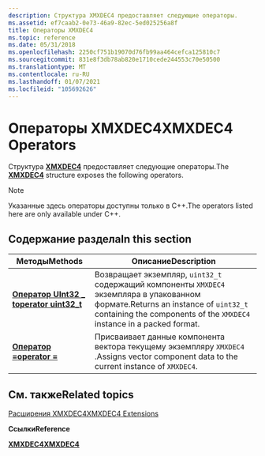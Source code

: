 ```yaml
---
description: Структура XMXDEC4 предоставляет следующие операторы.
ms.assetid: ef7caab2-0e73-46a9-82ec-5ed025256a8f
title: Операторы XMXDEC4
ms.topic: reference
ms.date: 05/31/2018
ms.openlocfilehash: 2250cf751b19070d76fb99aa464cefca125810c7
ms.sourcegitcommit: 831e8f3db78ab820e1710cede244553c70e50500
ms.translationtype: MT
ms.contentlocale: ru-RU
ms.lasthandoff: 01/07/2021
ms.locfileid: "105692626"
---
```

# <a name="xmxdec4-operators"></a><span data-ttu-id="c79f0-103">Операторы XMXDEC4</span><span class="sxs-lookup"><span data-stu-id="c79f0-103">XMXDEC4 Operators</span></span>

<span data-ttu-id="c79f0-104">Структура [**XMXDEC4**](/windows/win32/api/directxpackedvector/ns-directxpackedvector-xmxdec4) предоставляет следующие операторы.</span><span class="sxs-lookup"><span data-stu-id="c79f0-104">The [**XMXDEC4**](/windows/win32/api/directxpackedvector/ns-directxpackedvector-xmxdec4) structure exposes the following operators.</span></span>

> [!Note]  
> <span data-ttu-id="c79f0-105">Указанные здесь операторы доступны только в C++.</span><span class="sxs-lookup"><span data-stu-id="c79f0-105">The operators listed here are only available under C++.</span></span>

 

## <a name="in-this-section"></a><span data-ttu-id="c79f0-106">Содержание раздела</span><span class="sxs-lookup"><span data-stu-id="c79f0-106">In this section</span></span>



| <span data-ttu-id="c79f0-107">Методы</span><span class="sxs-lookup"><span data-stu-id="c79f0-107">Methods</span></span>                                                            | <span data-ttu-id="c79f0-108">Описание</span><span class="sxs-lookup"><span data-stu-id="c79f0-108">Description</span></span>                                                                                                           |
|--------------------------------------------------------------------|-----------------------------------------------------------------------------------------------------------------------|
| [<span data-ttu-id="c79f0-109">**Оператор UInt32 \_ t**</span><span class="sxs-lookup"><span data-stu-id="c79f0-109">**operator uint32\_t**</span></span>](/windows/win32/api/directxpackedvector/nf-directxpackedvector-xmxdec4-operatoruint32_t)<br/> | <span data-ttu-id="c79f0-110">Возвращает экземпляр, `uint32_t` содержащий компоненты `XMXDEC4` экземпляра в упакованном формате.</span><span class="sxs-lookup"><span data-stu-id="c79f0-110">Returns an instance of `uint32_t` containing the components of the `XMXDEC4` instance in a packed format.</span></span> <br/> |
| [<span data-ttu-id="c79f0-111">**Оператор =**</span><span class="sxs-lookup"><span data-stu-id="c79f0-111">**operator =**</span></span>](xmxdec4-operator-eq.md)<br/>               | <span data-ttu-id="c79f0-112">Присваивает данные компонента вектора текущему экземпляру `XMXDEC4` .</span><span class="sxs-lookup"><span data-stu-id="c79f0-112">Assigns vector component data to the current instance of `XMXDEC4`.</span></span> <br/>                                       |



 

## <a name="related-topics"></a><span data-ttu-id="c79f0-113">См. также</span><span class="sxs-lookup"><span data-stu-id="c79f0-113">Related topics</span></span>

<dl> <dt>

[<span data-ttu-id="c79f0-114">Расширения XMXDEC4</span><span class="sxs-lookup"><span data-stu-id="c79f0-114">XMXDEC4 Extensions</span></span>](ovw-xmxdec4-extensions.md)
</dt> <dt>

<span data-ttu-id="c79f0-115">**Ссылки**</span><span class="sxs-lookup"><span data-stu-id="c79f0-115">**Reference**</span></span>
</dt> <dt>

[<span data-ttu-id="c79f0-116">**XMXDEC4**</span><span class="sxs-lookup"><span data-stu-id="c79f0-116">**XMXDEC4**</span></span>](/windows/win32/api/directxpackedvector/ns-directxpackedvector-xmxdec4)
</dt> </dl>

 

 
